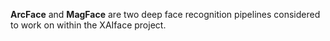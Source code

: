  **ArcFace** and **MagFace** are two deep face recognition pipelines considered to work on within the XAIface project.
